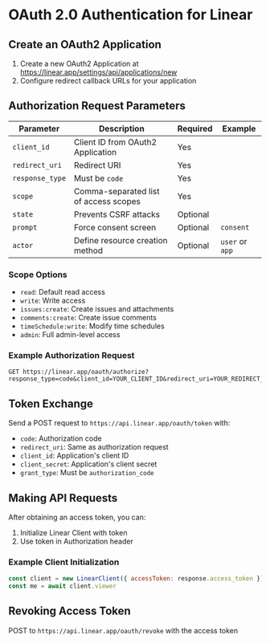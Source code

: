 # OAuth 2.0 Authentication for Linear

## Create an OAuth2 Application
1. Create a new OAuth2 Application at https://linear.app/settings/api/applications/new
2. Configure redirect callback URLs for your application

## Authorization Request Parameters

| Parameter | Description | Required | Example |
|-----------|-------------|----------|---------|
| `client_id` | Client ID from OAuth2 Application | Yes | |
| `redirect_uri` | Redirect URI | Yes | |
| `response_type` | Must be `code` | Yes | |
| `scope` | Comma-separated list of access scopes | Yes | |
| `state` | Prevents CSRF attacks | Optional | |
| `prompt` | Force consent screen | Optional | `consent` |
| `actor` | Define resource creation method | Optional | `user` or `app` |

### Scope Options
- `read`: Default read access
- `write`: Write access
- `issues:create`: Create issues and attachments
- `comments:create`: Create issue comments
- `timeSchedule:write`: Modify time schedules
- `admin`: Full admin-level access

### Example Authorization Request
```
GET https://linear.app/oauth/authorize?response_type=code&client_id=YOUR_CLIENT_ID&redirect_uri=YOUR_REDIRECT_URL&state=SECURE_RANDOM&scope=read,write
```

## Token Exchange
Send a POST request to `https://api.linear.app/oauth/token` with:
- `code`: Authorization code
- `redirect_uri`: Same as authorization request
- `client_id`: Application's client ID
- `client_secret`: Application's client secret
- `grant_type`: Must be `authorization_code`

## Making API Requests
After obtaining an access token, you can:
1. Initialize Linear Client with token
2. Use token in Authorization header

### Example Client Initialization
```javascript
const client = new LinearClient({ accessToken: response.access_token })
const me = await client.viewer
```

## Revoking Access Token
POST to `https://api.linear.app/oauth/revoke` with the access token

